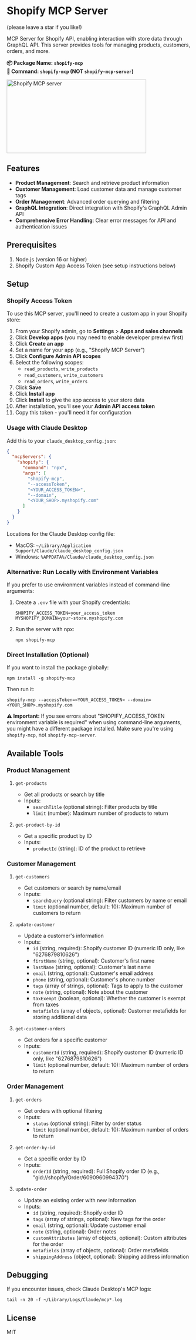 # Shopify MCP Server

(please leave a star if you like!)

MCP Server for Shopify API, enabling interaction with store data through GraphQL API. This server provides tools for managing products, customers, orders, and more.

**📦 Package Name: `shopify-mcp`**  
**🚀 Command: `shopify-mcp` (NOT `shopify-mcp-server`)**

<a href="https://glama.ai/mcp/servers/@GeLi2001/shopify-mcp">
  <img width="380" height="200" src="https://glama.ai/mcp/servers/@GeLi2001/shopify-mcp/badge" alt="Shopify MCP server" />
</a>

## Features

- **Product Management**: Search and retrieve product information
- **Customer Management**: Load customer data and manage customer tags
- **Order Management**: Advanced order querying and filtering
- **GraphQL Integration**: Direct integration with Shopify's GraphQL Admin API
- **Comprehensive Error Handling**: Clear error messages for API and authentication issues

## Prerequisites

1. Node.js (version 16 or higher)
2. Shopify Custom App Access Token (see setup instructions below)

## Setup

### Shopify Access Token

To use this MCP server, you'll need to create a custom app in your Shopify store:

1. From your Shopify admin, go to **Settings** > **Apps and sales channels**
2. Click **Develop apps** (you may need to enable developer preview first)
3. Click **Create an app**
4. Set a name for your app (e.g., "Shopify MCP Server")
5. Click **Configure Admin API scopes**
6. Select the following scopes:
   - `read_products`, `write_products`
   - `read_customers`, `write_customers`
   - `read_orders`, `write_orders`
7. Click **Save**
8. Click **Install app**
9. Click **Install** to give the app access to your store data
10. After installation, you'll see your **Admin API access token**
11. Copy this token - you'll need it for configuration

### Usage with Claude Desktop

Add this to your `claude_desktop_config.json`:

```json
{
  "mcpServers": {
    "shopify": {
      "command": "npx",
      "args": [
        "shopify-mcp",
        "--accessToken",
        "<YOUR_ACCESS_TOKEN>",
        "--domain",
        "<YOUR_SHOP>.myshopify.com"
      ]
    }
  }
}
```

Locations for the Claude Desktop config file:

- MacOS: `~/Library/Application Support/Claude/claude_desktop_config.json`
- Windows: `%APPDATA%/Claude/claude_desktop_config.json`

### Alternative: Run Locally with Environment Variables

If you prefer to use environment variables instead of command-line arguments:

1. Create a `.env` file with your Shopify credentials:

   ```
   SHOPIFY_ACCESS_TOKEN=your_access_token
   MYSHOPIFY_DOMAIN=your-store.myshopify.com
   ```

2. Run the server with npx:
   ```
   npx shopify-mcp
   ```

### Direct Installation (Optional)

If you want to install the package globally:

```
npm install -g shopify-mcp
```

Then run it:

```
shopify-mcp --accessToken=<YOUR_ACCESS_TOKEN> --domain=<YOUR_SHOP>.myshopify.com
```

**⚠️ Important:** If you see errors about "SHOPIFY_ACCESS_TOKEN environment variable is required" when using command-line arguments, you might have a different package installed. Make sure you're using `shopify-mcp`, not `shopify-mcp-server`.

## Available Tools

### Product Management

1. `get-products`

   - Get all products or search by title
   - Inputs:
     - `searchTitle` (optional string): Filter products by title
     - `limit` (number): Maximum number of products to return

2. `get-product-by-id`
   - Get a specific product by ID
   - Inputs:
     - `productId` (string): ID of the product to retrieve

### Customer Management

1. `get-customers`

   - Get customers or search by name/email
   - Inputs:
     - `searchQuery` (optional string): Filter customers by name or email
     - `limit` (optional number, default: 10): Maximum number of customers to return

2. `update-customer`

   - Update a customer's information
   - Inputs:
     - `id` (string, required): Shopify customer ID (numeric ID only, like "6276879810626")
     - `firstName` (string, optional): Customer's first name
     - `lastName` (string, optional): Customer's last name
     - `email` (string, optional): Customer's email address
     - `phone` (string, optional): Customer's phone number
     - `tags` (array of strings, optional): Tags to apply to the customer
     - `note` (string, optional): Note about the customer
     - `taxExempt` (boolean, optional): Whether the customer is exempt from taxes
     - `metafields` (array of objects, optional): Customer metafields for storing additional data

3. `get-customer-orders`
   - Get orders for a specific customer
   - Inputs:
     - `customerId` (string, required): Shopify customer ID (numeric ID only, like "6276879810626")
     - `limit` (optional number, default: 10): Maximum number of orders to return

### Order Management

1. `get-orders`

   - Get orders with optional filtering
   - Inputs:
     - `status` (optional string): Filter by order status
     - `limit` (optional number, default: 10): Maximum number of orders to return

2. `get-order-by-id`

   - Get a specific order by ID
   - Inputs:
     - `orderId` (string, required): Full Shopify order ID (e.g., "gid://shopify/Order/6090960994370")

3. `update-order`

   - Update an existing order with new information
   - Inputs:
     - `id` (string, required): Shopify order ID
     - `tags` (array of strings, optional): New tags for the order
     - `email` (string, optional): Update customer email
     - `note` (string, optional): Order notes
     - `customAttributes` (array of objects, optional): Custom attributes for the order
     - `metafields` (array of objects, optional): Order metafields
     - `shippingAddress` (object, optional): Shipping address information

## Debugging

If you encounter issues, check Claude Desktop's MCP logs:

```
tail -n 20 -f ~/Library/Logs/Claude/mcp*.log
```

## License

MIT
